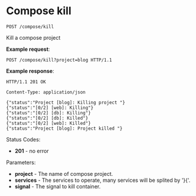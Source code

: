 # Compose kill

`POST /compose/kill`

Kill a compose project

**Example request**:

```
POST /compose/kill?project=blog HTTP/1.1

```

**Example response**:

```
HTTP/1.1 201 OK

Content-Type: application/json

{"status":"Project [blog]: Killing project "}
{"status":"[0/2] [web]: Killing"}
{"status":"[0/2] [db]: Killing"}
{"status":"[0/2] [db]: Killed"}
{"status":"[0/2] [web]: Killed"}
{"status":"Project [blog]: Project killed "}
```

Status Codes:

- **201** - no error

Parameters:

- **project** - The name of compose project.
- **services** - The services to operate, many services will be splited by '}{'.
- **signal** - The signal to kill container.
